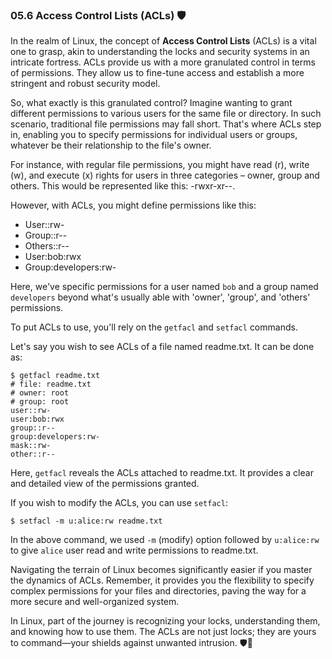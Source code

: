 ### 05.6 Access Control Lists (ACLs) 🛡

In the realm of Linux, the concept of **Access Control Lists** (ACLs) is a vital one to grasp, akin to understanding the locks and security systems in an intricate fortress. ACLs provide us with a more granulated control in terms of permissions. They allow us to fine-tune access and establish a more stringent and robust security model.

So, what exactly is this granulated control? Imagine wanting to grant different permissions to various users for the same file or directory. In such scenario, traditional file permissions may fall short. That's where ACLs step in, enabling you to specify permissions for individual users or groups, whatever be their relationship to the file's owner.

For instance, with regular file permissions, you might have read (r), write (w), and execute (x) rights for users in three categories – owner, group and others. This would be represented like this: -rwxr-xr--.

However, with ACLs, you might define permissions like this:
- User::rw-
- Group::r--
- Others::r--
- User:bob:rwx
- Group:developers:rw-

Here, we've specific permissions for a user named `bob` and a group named `developers` beyond what's usually able with 'owner', 'group', and 'others' permissions.

To put ACLs to use, you'll rely on the `getfacl` and `setfacl` commands. 

Let's say you wish to see ACLs of a file named readme.txt. It can be done as:

```
$ getfacl readme.txt
# file: readme.txt
# owner: root
# group: root
user::rw-
user:bob:rwx
group::r--
group:developers:rw-
mask::rw-
other::r--
```

Here, `getfacl` reveals the ACLs attached to readme.txt. It provides a clear and detailed view of the permissions granted.

If you wish to modify the ACLs, you can use `setfacl`:

```
$ setfacl -m u:alice:rw readme.txt
```

In the above command, we used `-m` (modify) option followed by `u:alice:rw` to give `alice` user read and write permissions to readme.txt.

Navigating the terrain of Linux becomes significantly easier if you master the dynamics of ACLs. Remember, it provides you the flexibility to specify complex permissions for your files and directories, paving the way for a more secure and well-organized system.

In Linux, part of the journey is recognizing your locks, understanding them, and knowing how to use them. The ACLs are not just locks; they are yours to command—your shields against unwanted intrusion. 🛡🔐